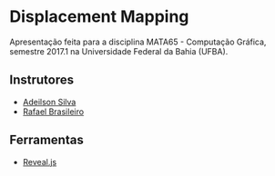 # Displacement Mapping

Apresentação feita para a disciplina MATA65 - Computação Gráfica, semestre 2017.1 na Universidade Federal da Bahia (UFBA).

## Instrutores
- [Adeilson Silva](https://github.com/AdeilsonSilva)
- [Rafael Brasileiro](https://github.com/rafaelbps89)

## Ferramentas

- [Reveal.js](https://github.com/hakimel/reveal.js)
